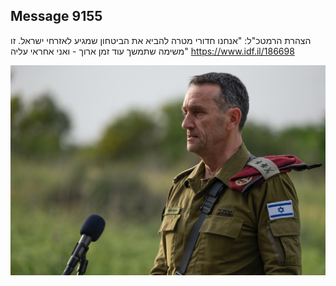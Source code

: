 ## Message 9155

הצהרת הרמטכ"ל:
"אנחנו חדורי מטרה להביא את הביטחון שמגיע לאזרחי ישראל. זו משימה שתמשך עוד זמן ארוך - ואני אחראי עליה"
https://www.idf.il/186698

![Photo](./9155/9155_photo.jpg)
